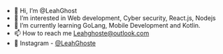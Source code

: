 - 👋 Hi, I’m @LeahGhost
- 👀 I’m interested in Web development, Cyber security, React.js, Nodejs
- 🌱 I’m currently learning GoLang, Mobile Development and Kotlin. 
- 📫 How to reach me Leahghoste@outlook.com
- 📸 Instagram - [@LeahGhoste](www.instagram.com/LeahGhoste)
<!---
LeahGhost/LeahGhost is a ✨ special ✨ repository because its `README.md` (this file) appears on your GitHub profile.
You can click the Preview link to take a look at your changes.
--->

